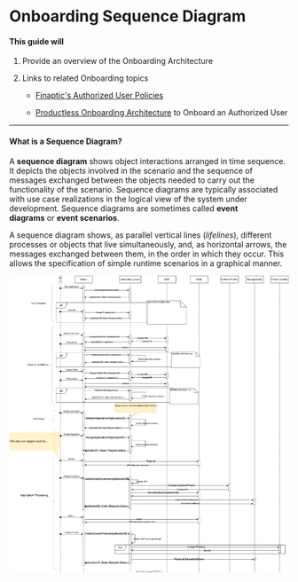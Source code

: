 # Onboarding Sequence Diagram <br/>

#### This guide will

1. Provide an overview of the Onboarding Architecture

2. Links to related Onboarding topics
   
   - [Finaptic's Authorized User Policies](/../../Implementation-Guide/Banking/Authorized-User/AuthorizedUserDocumentation/)
   
   - [Productless Onboarding Architecture](/../../Implementation-Guide/Onboarding/ProductlessOnboardingDoc/) to Onboard an Authorized User

---

#### What is a Sequence Diagram?

A **sequence diagram** shows object interactions arranged in time sequence. It depicts the objects involved in the scenario and the sequence of messages exchanged between the objects needed to carry out the functionality of the scenario. Sequence diagrams are typically associated with use case realizations in the logical view of the system under development. Sequence diagrams are sometimes called **event diagrams** or **event scenarios**.

A sequence diagram shows, as parallel vertical lines (*lifelines*), different processes or objects that live simultaneously, and, as horizontal arrows, the messages exchanged between them, in the order in which they occur. This allows the specification of simple runtime scenarios in a graphical manner.

![Onboarding Sequence Diagram](images/Onboarding_Sequence_Feb162022.svg) 
